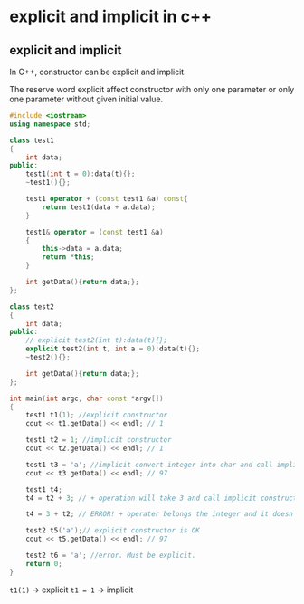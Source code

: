 # explicit and implicit in c++


## explicit and implicit

In C++, constructor can be explicit and implicit.

The reserve word explicit affect constructor with only one parameter or only one parameter without given initial value.

```cpp
#include <iostream>
using namespace std;

class test1
{
    int data;
public:
    test1(int t = 0):data(t){};
    ~test1(){};

    test1 operator + (const test1 &a) const{
        return test1(data + a.data);
    }

    test1& operator = (const test1 &a)
    {
        this->data = a.data;
        return *this;
    }

    int getData(){return data;};
};

class test2
{
    int data;
public:
    // explicit test2(int t):data(t){};
    explicit test2(int t, int a = 0):data(t){};
    ~test2(){};

    int getData(){return data;};
};

int main(int argc, char const *argv[])
{
    test1 t1(1); //explicit constructor
    cout << t1.getData() << endl; // 1

    test1 t2 = 1; //implicit constructor
    cout << t2.getData() << endl; // 1

    test1 t3 = 'a'; //implicit convert integer into char and call implicit constructor
    cout << t3.getData() << endl; // 97

    test1 t4;
    t4 = t2 + 3; // + operation will take 3 and call implicit constructor

    t4 = 3 + t2; // ERROR! + operater belongs the integer and it doesn't know how to convert t2

    test2 t5('a');// explicit constructor is OK
    cout << t5.getData() << endl; // 97

    test2 t6 = 'a'; //error. Must be explicit.
    return 0;
}
```

`t1(1)` -> explicit
`t1 = 1` -> implicit

